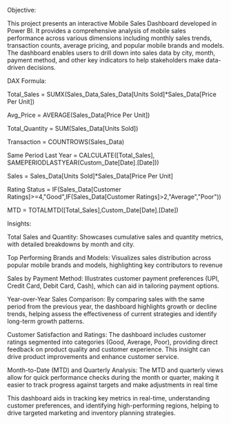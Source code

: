 Objective:

This project presents an interactive Mobile Sales Dashboard developed in Power BI. 
It provides a comprehensive analysis of mobile sales performance across various dimensions 
including monthly sales trends, transaction counts, average pricing, and popular mobile brands and models. 
The dashboard enables users to drill down into sales data by city, month, payment method, and other key indicators to help stakeholders make data-driven decisions.

DAX Formula:

Total_Sales = SUMX(Sales_Data,Sales_Data[Units Sold]*Sales_Data[Price Per Unit])

Avg_Price = AVERAGE(Sales_Data[Price Per Unit])

Total_Quantity = SUM(Sales_Data[Units Sold])

Transaction = COUNTROWS(Sales_Data)

Same Period Last Year = CALCULATE([Total_Sales],
SAMEPERIODLASTYEAR(Custom_Date[Date].[Date]))

Sales = Sales_Data[Units Sold]*Sales_Data[Price Per Unit]

Rating Status = IF(Sales_Data[Customer Ratings]>=4,"Good",IF(Sales_Data[Customer Ratings]>2,"Average","Poor"))

MTD = TOTALMTD([Total_Sales],Custom_Date[Date].[Date])

Insights:

Total Sales and Quantity: Showcases cumulative sales and quantity metrics, with detailed breakdowns by month and city.

Top Performing Brands and Models: Visualizes sales distribution across popular mobile brands and models, highlighting key contributors to revenue

Sales by Payment Method: Illustrates customer payment preferences (UPI, Credit Card, Debit Card, Cash), which can aid in tailoring payment options.

Year-over-Year Sales Comparison: By comparing sales with the same period from the previous year, the dashboard highlights growth or decline trends, helping assess the effectiveness of current strategies and identify long-term growth patterns.

Customer Satisfaction and Ratings: The dashboard includes customer ratings segmented into categories (Good, Average, Poor), providing direct feedback on product quality and customer experience. This insight can drive product improvements and enhance customer service.


Month-to-Date (MTD) and Quarterly Analysis: The MTD and quarterly views allow for quick performance checks during the month or
quarter, making it easier to track progress against targets and make adjustments in real time

This dashboard aids in tracking key metrics in real-time, understanding customer preferences, and identifying high-performing regions, helping to drive targeted marketing and inventory planning strategies.
